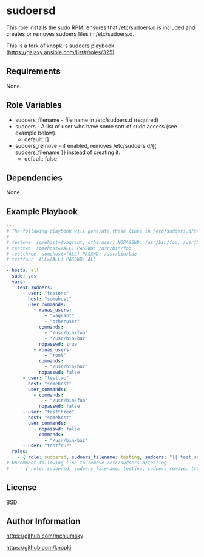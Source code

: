 sudoersd
=========

This role installs the sudo RPM, ensures that /etc/sudoers.d is included and creates or removes sudoers files in /etc/sudoers.d.

This is a fork of knopki's sudoers playbook (https://galaxy.ansible.com/list#/roles/325).

Requirements
------------

None.

Role Variables
--------------

 * sudoers_filename - file name in /etc/sudoers.d (required)
 * sudoers - A list of user who have some sort of sudo access (see example below).
   * default: []
 * sudoers_remove - if enabled, removes /etc/sudoers.d/{{ sudoers\_filename }} instead of creating it.
   * default: false

Dependencies
------------

None.

Example Playbook
----------------

```yaml
---
# The following playbook will generate these lines in /etc/sudoers.d/testing:
#
# testone  somehost=(vagrant, otheruser) NOPASSWD: /usr/bin/foo, /usr/bin/bar, (root) PASSWD: /usr/bin/baz
# testtwo  somehost=(ALL) PASSWD: /usr/bin/foo
# testthree  somehost=(ALL) PASSWD: /usr/bin/baz
# testfour  ALL=(ALL) PASSWD: ALL

- hosts: all
  sudo: yes
  vars:
    test_sudoers:
      - user: "testone"
        host: "somehost"
        user_commands:
          - runas_users:
              - "vagrant"
              - "otheruser"
            commands:
              - "/usr/bin/foo"
              - "/usr/bin/bar"
            nopasswd: true
          - runas_users:
              - "root"
            commands:
              - "/usr/bin/baz"
            nopasswd: false
      - user: "testtwo"
        host: "somehost"
        user_commands:
          - commands:
              - "/usr/bin/foo"
            nopasswd: false
      - user: "testthree"
        host: "somehost"
        user_commands:
          - nopasswd: false
            commands:
              - "/usr/bin/baz"
      - user: "testfour"
  roles:
    - { role: sudoersd, sudoers_filename: testing, sudoers: "{{ test_sudoers }}" }
# Uncomment following line to remove /etc/sudoers.d/testing
#    - { role: sudoersd, sudoers_filename: testing, sudoers_remove: true }

```


License
-------

BSD

Author Information
------------------

https://github.com/mchlumsky

https://github.com/knopki
